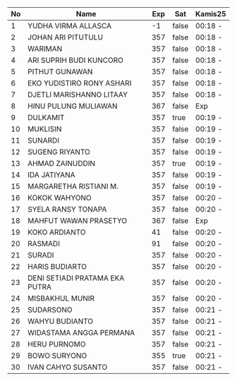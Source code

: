 | No | Name | Exp | Sat | Kamis25 |
|-----|-----|-----|-----|-----|
| 1 | YUDHA VIRMA ALLASCA | -1 | false | 00:18 - |
| 2 | JOHAN ARI PITUTULU | 357 | false | 00:18 - |
| 3 | WARIMAN | 357 | false | 00:18 - |
| 4 | ARI SUPRIH BUDI KUNCORO | 357 | false | 00:18 - |
| 5 | PITHUT GUNAWAN | 357 | false | 00:18 - |
| 6 | EKO YUDISTIRO RONY ASHARI | 357 | false | 00:18 - |
| 7 | DJETLI MARISHANNO LITAAY | 357 | false | 00:18 - |
| 8 | HINU PULUNG MULIAWAN | 367 | false | Exp |
| 9 | DULKAMIT | 357 | true | 00:19 - |
| 10 | MUKLISIN | 357 | false | 00:19 - |
| 11 | SUNARDI | 357 | false | 00:19 - |
| 12 | SUGENG RIYANTO | 357 | false | 00:19 - |
| 13 | AHMAD ZAINUDDIN | 357 | true | 00:19 - |
| 14 | IDA JATIYANA | 357 | false | 00:19 - |
| 15 | MARGARETHA RISTIANI M. | 357 | false | 00:19 - |
| 16 | KOKOK WAHYONO | 357 | false | 00:20 - |
| 17 | SYELA RANSY TONAPA | 357 | false | 00:20 - |
| 18 | MAHFUT WAWAN PRASETYO | 367 | false | Exp |
| 19 | KOKO ARDIANTO | 41 | false | 00:20 - |
| 20 | RASMADI | 91 | false | 00:20 - |
| 21 | SURADI | 357 | false | 00:20 - |
| 22 | HARIS BUDIARTO | 357 | false | 00:20 - |
| 23 | DENI SETIADI PRATAMA EKA PUTRA | 357 | false | 00:20 - |
| 24 | MISBAKHUL MUNIR | 357 | false | 00:20 - |
| 25 | SUDARSONO | 357 | false | 00:21 - |
| 26 | WAHYU BUDIANTO | 357 | false | 00:21 - |
| 27 | WIDASTAMA ANGGA PERMANA | 357 | false | 00:21 - |
| 28 | HERU PURNOMO | 357 | false | 00:21 - |
| 29 | BOWO SURYONO | 355 | true | 00:21 - |
| 30 | IVAN CAHYO SUSANTO | 357 | false | 00:21 - |
